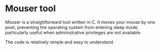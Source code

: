 # Mouser tool

Mouser is a straightforward tool written in C. It moves your mouse by one pixel, preventing the operating system from entering sleep mode, particularly useful when administrative privileges are not available.

The code is relatively simple and easy to understand.
